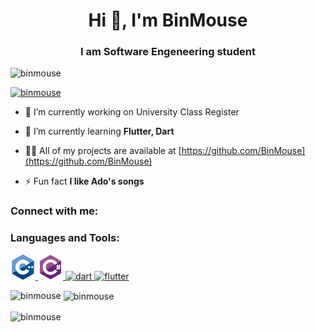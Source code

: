 <h1 align="center">Hi 👋, I'm BinMouse</h1>
<h3 align="center">I am Software Engeneering student</h3>

<p align="left"> <img src="https://komarev.com/ghpvc/?username=binmouse&label=Profile%20views&color=0e75b6&style=plastic" alt="binmouse" /> </p>

<p align="left"> <a href="https://github.com/ryo-ma/github-profile-trophy"><img src="https://github-profile-trophy.vercel.app/?username=binmouse" alt="binmouse" /></a> </p>

- 🔭 I’m currently working on University Class Register

- 🌱 I’m currently learning **Flutter, Dart**

- 👨‍💻 All of my projects are available at [https://github.com/BinMouse](https://github.com/BinMouse)

- ⚡ Fun fact **I like Ado's songs**

<h3 align="left">Connect with me:</h3>
<p align="left">
</p>

<h3 align="left">Languages and Tools:</h3>
<p align="left"> <a href="https://www.w3schools.com/cpp/" target="_blank" rel="noreferrer"> <img src="https://raw.githubusercontent.com/devicons/devicon/master/icons/cplusplus/cplusplus-original.svg" alt="cplusplus" width="40" height="40"/> </a> <a href="https://www.w3schools.com/cs/" target="_blank" rel="noreferrer"> <img src="https://raw.githubusercontent.com/devicons/devicon/master/icons/csharp/csharp-original.svg" alt="csharp" width="40" height="40"/> </a> <a href="https://dart.dev" target="_blank" rel="noreferrer"> <img src="https://www.vectorlogo.zone/logos/dartlang/dartlang-icon.svg" alt="dart" width="40" height="40"/> </a> <a href="https://flutter.dev" target="_blank" rel="noreferrer"> <img src="https://www.vectorlogo.zone/logos/flutterio/flutterio-icon.svg" alt="flutter" width="40" height="40"/> </a> </p>

<p><img align="left" src="https://github-readme-stats.vercel.app/api/top-langs?username=binmouse&show_icons=true&theme=dark&locale=en&layout=compact" alt="binmouse" /></p>

<p>&nbsp;<img align="center" src="https://github-readme-stats.vercel.app/api?username=binmouse&show_icons=true&theme=dark&locale=en" alt="binmouse" /></p>

<p><img align="center" src="https://github-readme-streak-stats.herokuapp.com/?user=binmouse&theme=dark" alt="binmouse" /></p>
